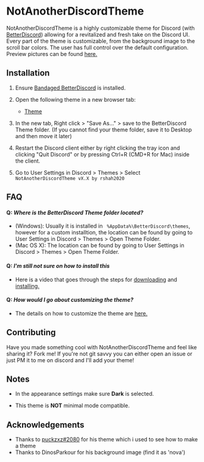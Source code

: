 # NotAnotherDiscordTheme
NotAnotherDiscordTheme is a highly customizable theme for Discord (with [BetterDiscord](https://github.com/rauenzi/BetterDiscordApp/releases/latest)) allowing for a revitalized and fresh take on the Discord UI. Every part of the theme is customizable, from the background image to the scroll bar colors. The user has full control over the default configuration. Preview pictures can be found [here.](https://github.com/rshah2020/)

## Installation
1. Ensure [Bandaged BetterDiscord](https://github.com/rauenzi/BetterDiscordApp/releases/latest) is installed.
2. Open the following theme in a new browser tab:
      * [Theme](https://raw.githubusercontent.com/rshah2020/NotAnotherDiscordTheme/master/NotAnotherDiscordTheme.theme.css)

3. In the new tab, Right click > "Save As..." > save to the BetterDiscord Theme folder. (If you cannot find your theme folder, save it to Desktop and then move it later)
4. Restart the Discord client either by right clicking the tray icon and clicking "Quit Discord" or by pressing Ctrl+R (CMD+R for Mac) inside the client.
5. Go to User Settings in Discord > Themes > Select `NotAnotherDiscordTheme vX.X by rshah2020`

## FAQ

####  Q: *Where is the BetterDiscord Theme folder located?*
   - (Windows): Usually it is installed in ` %AppData%\BetterDiscord\themes`, however for a custom installtion, the location can be found by going to User Settings in Discord > Themes > Open Theme Folder.
   - (Mac OS X): The location can be found by going to User Settings in Discord > Themes > Open Theme Folder.

####  Q: *I'm still not sure on how to install this*
  - Here is a video that goes through the steps for [downloading](https://www.youtube.com/watch?v=1ML5_F-n5iw) and [installing.](https://www.youtube.com/watch?v=R-aZTjHWRZc)

#### Q: *How would I go about customizing the theme?*
  - The details on how to customize the theme are [here.](https://www.youtube.com/watch?v=YYsdNkLOQjU)

## Contributing
Have you made something cool with NotAnotherDiscordTheme and feel like sharing it? Fork me! If you're not git savvy you can either open an issue or just PM it to me on discord and I'll add your theme!

## Notes

* In the appearance settings make sure **Dark** is selected.

* This theme is **NOT** minimal mode compatible.

## Acknowledgements
* Thanks to [puckzxz#2080](https://github.com/puckzxz/) for his theme which i used to see how to make a theme 
* Thanks to DinosParkour for his background image (find it as 'nova')
